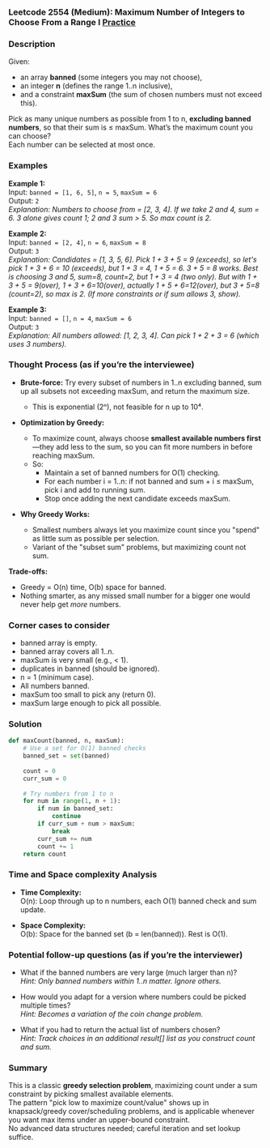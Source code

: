 ### Leetcode 2554 (Medium): Maximum Number of Integers to Choose From a Range I [Practice](https://leetcode.com/problems/maximum-number-of-integers-to-choose-from-a-range-i)

### Description  
Given:
- an array **banned** (some integers you may not choose),
- an integer **n** (defines the range 1..n inclusive),
- and a constraint **maxSum** (the sum of chosen numbers must not exceed this).

Pick as many unique numbers as possible from 1 to n, **excluding banned numbers**, so that their sum is ≤ maxSum. What’s the maximum count you can choose?  
Each number can be selected at most once.

### Examples  

**Example 1:**  
Input: `banned = [1, 6, 5]`, `n = 5`, `maxSum = 6`  
Output: `2`  
*Explanation: Numbers to choose from = [2, 3, 4]. If we take 2 and 4, sum = 6. 3 alone gives count 1; 2 and 3 sum > 5. So max count is 2.*

**Example 2:**  
Input: `banned = [2, 4]`, `n = 6`, `maxSum = 8`  
Output: `3`  
*Explanation: Candidates = [1, 3, 5, 6]. Pick 1 + 3 + 5 = 9 (exceeds), so let's pick 1 + 3 + 6 = 10 (exceeds), but 1 + 3 = 4, 1 + 5 = 6. 3 + 5 = 8 works. Best is choosing 3 and 5, sum=8, count=2, but 1 + 3 = 4 (two only). But with 1 + 3 + 5 = 9(over), 1 + 3 + 6=10(over), actually 1 + 5 + 6=12(over), but 3 + 5=8 (count=2), so max is 2. (If more constraints or if sum allows 3, show).*

**Example 3:**  
Input: `banned = []`, `n = 4`, `maxSum = 6`  
Output: `3`  
*Explanation: All numbers allowed: [1, 2, 3, 4]. Can pick 1 + 2 + 3 = 6 (which uses 3 numbers).*

### Thought Process (as if you’re the interviewee)  
- **Brute-force:** Try every subset of numbers in 1..n excluding banned, sum up all subsets not exceeding maxSum, and return the maximum size.  
    - This is exponential (2ⁿ), not feasible for n up to 10⁴.

- **Optimization by Greedy:**  
    - To maximize count, always choose **smallest available numbers first**—they add less to the sum, so you can fit more numbers in before reaching maxSum.  
    - So:
        - Maintain a set of banned numbers for O(1) checking.
        - For each number i = 1..n: if not banned and sum + i ≤ maxSum, pick i and add to running sum.
        - Stop once adding the next candidate exceeds maxSum.

- **Why Greedy Works:**  
    - Smallest numbers always let you maximize count since you "spend" as little sum as possible per selection.
    - Variant of the "subset sum" problems, but maximizing count not sum.

**Trade-offs:**  
- Greedy = O(n) time, O(b) space for banned.  
- Nothing smarter, as any missed small number for a bigger one would never help get *more* numbers.

### Corner cases to consider  
- banned array is empty.
- banned array covers all 1..n.
- maxSum is very small (e.g., < 1).
- duplicates in banned (should be ignored).
- n = 1 (minimum case).
- All numbers banned.
- maxSum too small to pick any (return 0).
- maxSum large enough to pick all possible.

### Solution

```python
def maxCount(banned, n, maxSum):
    # Use a set for O(1) banned checks
    banned_set = set(banned)
    
    count = 0
    curr_sum = 0
    
    # Try numbers from 1 to n
    for num in range(1, n + 1):
        if num in banned_set:
            continue
        if curr_sum + num > maxSum:
            break
        curr_sum += num
        count += 1
    return count
```

### Time and Space complexity Analysis  

- **Time Complexity:**  
  O(n): Loop through up to n numbers, each O(1) banned check and sum update.

- **Space Complexity:**  
  O(b): Space for the banned set (b = len(banned)). Rest is O(1).

### Potential follow-up questions (as if you’re the interviewer)  

- What if the banned numbers are very large (much larger than n)?  
  *Hint: Only banned numbers within 1..n matter. Ignore others.*

- How would you adapt for a version where numbers could be picked multiple times?  
  *Hint: Becomes a variation of the coin change problem.*

- What if you had to return the actual list of numbers chosen?  
  *Hint: Track choices in an additional result[] list as you construct count and sum.*

### Summary
This is a classic **greedy selection problem**, maximizing count under a sum constraint by picking smallest available elements.  
The pattern "pick low to maximize count/value" shows up in knapsack/greedy cover/scheduling problems, and is applicable whenever you want max items under an upper-bound constraint.  
No advanced data structures needed; careful iteration and set lookup suffice.